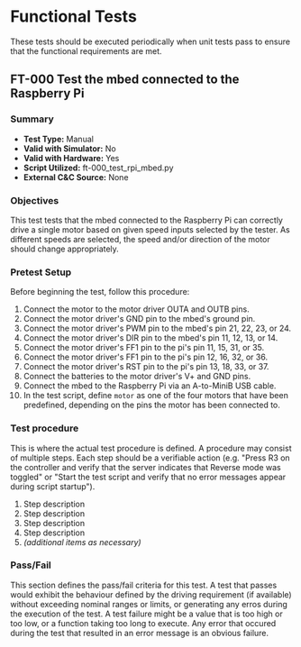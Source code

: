# Functional Tests

These tests should be executed periodically when unit tests pass to ensure that the functional requirements are met.

## FT-000 Test the mbed connected to the Raspberry Pi

### Summary

* **Test Type:**            Manual
* **Valid with Simulator:** No
* **Valid with Hardware:**  Yes
* **Script Utilized:**      ft-000_test_rpi_mbed.py
* **External C&C Source:**  None

### Objectives

This test tests that the mbed connected to the Raspberry Pi can correctly drive a single motor based on given speed inputs selected by the tester. As different speeds are selected, the speed and/or direction of the motor should change appropriately.

### Pretest Setup

Before beginning the test, follow this procedure:

1. Connect the motor to the motor driver OUTA and OUTB pins.
2. Connect the motor driver's GND pin to the mbed's ground pin.
3. Connect the motor driver's PWM pin to the mbed's pin 21, 22, 23, or 24.
4. Connect the motor driver's DIR pin to the mbed's pin 11, 12, 13, or 14.
5. Connect the motor driver's FF1 pin to the pi's pin 11, 15, 31, or 35.
6. Connect the motor driver's FF1 pin to the pi's pin 12, 16, 32, or 36.
7. Connect the motor driver's RST pin to the pi's pin 13, 18, 33, or 37.
8. Connect the batteries to the motor driver's V+ and GND pins.
9. Connect the mbed to the Raspberry Pi via an A-to-MiniB USB cable.
10. In the test script, define `motor` as one of the four motors that have been predefined, depending on the pins the motor has been connected to.

### Test procedure

This is where the actual test procedure is defined. A procedure may consist of multiple steps. Each step should be a verifiable action (e.g. "Press R3 on the controller and verify that the server indicates that Reverse mode was toggled" or "Start the test script and verify that no error messages appear during script startup").

1. Step description
2. Step description
3. Step description
4. Step description
5. *(additional items as necessary)*

### Pass/Fail

This section defines the pass/fail criteria for this test. A test that passes would exhibit the behaviour defined by the driving requirement (if available) without exceeding nominal ranges or limits, or generating any erros during the execution of the test. A test failure might be a value that is too high or too low, or a function taking too long to execute. Any error that occured during the test that resulted in an error message is an obvious failure.
